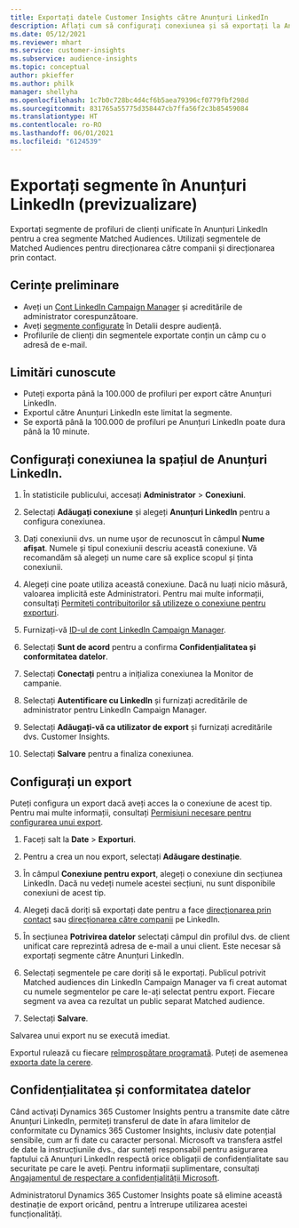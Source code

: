 ```yaml
---
title: Exportați datele Customer Insights către Anunțuri LinkedIn
description: Aflați cum să configurați conexiunea și să exportați la Anunțuri LinkedIn.
ms.date: 05/12/2021
ms.reviewer: mhart
ms.service: customer-insights
ms.subservice: audience-insights
ms.topic: conceptual
author: pkieffer
ms.author: philk
manager: shellyha
ms.openlocfilehash: 1c7b0c728bc4d4cf6b5aea79396cf0779fbf298d
ms.sourcegitcommit: 831765a55775d358447cb7ffa56f2c3b85459084
ms.translationtype: HT
ms.contentlocale: ro-RO
ms.lasthandoff: 06/01/2021
ms.locfileid: "6124539"
---
```

# <a name="export-segments-to-linkedin-ads-preview"></a>Exportați segmente în Anunțuri LinkedIn (previzualizare)

Exportați segmente de profiluri de clienți unificate în Anunțuri LinkedIn pentru a crea segmente Matched Audiences. Utilizați segmentele de Matched Audiences pentru direcționarea către companii și direcționarea prin contact.

## <a name="prerequisites"></a>Cerințe preliminare

-   Aveți un [Cont LinkedIn Campaign Manager](https://business.linkedin.com/marketing-solutions/ads) și acreditările de administrator corespunzătoare.
-   Aveți [segmente configurate](segments.md) în Detalii despre audiență.
-   Profilurile de clienți din segmentele exportate conțin un câmp cu o adresă de e-mail.

## <a name="known-limitations"></a>Limitări cunoscute

- Puteți exporta până la 100.000 de profiluri per export către Anunțuri LinkedIn.
- Exportul către Anunțuri LinkedIn este limitat la segmente.
- Se exportă până la 100.000 de profiluri pe Anunțuri LinkedIn poate dura până la 10 minute. 

## <a name="set-up-the-connection-to-linkedin-ads"></a>Configurați conexiunea la spațiul de Anunțuri LinkedIn.

1. În statisticile publicului, accesați **Administrator** > **Conexiuni**.

1. Selectați **Adăugați conexiune** și alegeți **Anunțuri LinkedIn** pentru a configura conexiunea.

1. Dați conexiunii dvs. un nume ușor de recunoscut în câmpul **Nume afișat**. Numele și tipul conexiunii descriu această conexiune. Vă recomandăm să alegeți un nume care să explice scopul și ținta conexiunii.

1. Alegeți cine poate utiliza această conexiune. Dacă nu luați nicio măsură, valoarea implicită este Administratori. Pentru mai multe informații, consultați [Permiteți contribuitorilor să utilizeze o conexiune pentru exporturi](connections.md#allow-contributors-to-use-a-connection-for-exports).

1. Furnizați-vă [ID-ul de cont LinkedIn Campaign Manager](https://www.linkedin.com/help/lms/answer/a424270).

1. Selectați **Sunt de acord** pentru a confirma **Confidențialitatea și conformitatea datelor**.

1. Selectați **Conectați** pentru a inițializa conexiunea la Monitor de campanie.

1. Selectați **Autentificare cu LinkedIn** și furnizați acreditările de administrator pentru LinkedIn Campaign Manager.

1. Selectați **Adăugați-vă ca utilizator de export** și furnizați acreditările dvs. Customer Insights.

1. Selectați **Salvare** pentru a finaliza conexiunea.

## <a name="configure-an-export"></a>Configurați un export

Puteți configura un export dacă aveți acces la o conexiune de acest tip. Pentru mai multe informații, consultați [Permisiuni necesare pentru configurarea unui export](export-destinations.md#set-up-a-new-export).

1. Faceți salt la **Date** > **Exporturi**.

1. Pentru a crea un nou export, selectați **Adăugare destinație**.

1. În câmpul **Conexiune pentru export**, alegeți o conexiune din secțiunea LinkedIn. Dacă nu vedeți numele acestei secțiuni, nu sunt disponibile conexiuni de acest tip.

1. Alegeți dacă doriți să exportați date pentru a face [direcționarea prin contact](https://business.linkedin.com/marketing-solutions/ad-targeting/contact-targeting) sau [direcționarea către companii](https://business.linkedin.com/marketing-solutions/ad-targeting/account-targeting) pe LinkedIn. 

1. În secțiunea **Potrivirea datelor** selectați câmpul din profilul dvs. de client unificat care reprezintă adresa de e-mail a unui client. Este necesar să exportați segmente către Anunțuri LinkedIn.

1. Selectați segmentele pe care doriți să le exportați. Publicul potrivit Matched audiences din LinkedIn Campaign Manager va fi creat automat cu numele segmentelor pe care le-ați selectat pentru export. Fiecare segment va avea ca rezultat un public separat Matched audience. 

1. Selectați **Salvare**.

Salvarea unui export nu se execută imediat.

Exportul rulează cu fiecare [reîmprospătare programată](system.md#schedule-tab). Puteți de asemenea [exporta date la cerere](export-destinations.md#run-exports-on-demand). 


## <a name="data-privacy-and-compliance"></a>Confidențialitatea și conformitatea datelor

Când activați Dynamics 365 Customer Insights pentru a transmite date către Anunțuri LinkedIn, permiteți transferul de date în afara limitelor de conformitate cu Dynamics 365 Customer Insights, inclusiv date potențial sensibile, cum ar fi date cu caracter personal. Microsoft va transfera astfel de date la instrucțiunile dvs., dar sunteți responsabil pentru asigurarea faptului că Anunțuri LinkedIn respectă orice obligații de confidențialitate sau securitate pe care le aveți. Pentru informații suplimentare, consultați [Angajamentul de respectare a confidențialității Microsoft](https://go.microsoft.com/fwlink/?linkid=396732).

Administratorul Dynamics 365 Customer Insights poate să elimine această destinație de export oricând, pentru a întrerupe utilizarea acestei funcționalități.
